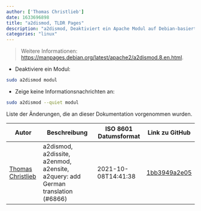 ```yaml
---
author: ['Thomas Christlieb']
date: 1633696898
title: "a2dismod, TLDR Pages"
description: "a2dismod, Deaktiviert ein Apache Modul auf Debian-basierten Betriebssystemen."
categories: "linux"
---
```

> Weitere Informationen: <https://manpages.debian.org/latest/apache2/a2dismod.8.en.html>.

- Deaktiviere ein Modul:

```bash
sudo a2dismod modul
```

- Zeige keine Informationsnachrichten an:

```bash
sudo a2dismod --quiet modul
```
Liste der Änderungen, die an dieser Dokumentation vorgenommen wurden.


Autor | Beschreibung | ISO 8601 Datumsformat | Link zu GitHub
------|-----|-----|-----
[Thomas Christlieb](mailto:thomaschristlieb@hotmail.com) | a2dismod, a2dissite, a2enmod, a2ensite, a2query: add German translation (#6866) | 2021-10-08T14:41:38 | [1bb3949a2e05](https://github.com/tldr-pages/tldr/commit/1bb3949a2e05431e7107ce200bc34bcc23b71a14)

